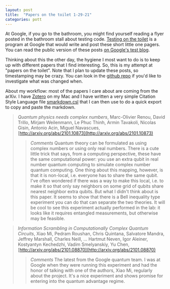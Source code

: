 ```yaml
---
layout: post
title:  "Papers on the toilet 1-29-21"
categories: pott
---
```


At Google, if you go to the bathroom, you might find yourself reading a flyer posted in the bathroom stall about testing code. [Testing on the toilet](https://testing.googleblog.com/2007/01/introducing-testing-on-toilet.html) is a program at Google that would write and post these short little one pagers.  You can read the public version of these posts [on Google's test blog](https://testing.googleblog.com/search/label/TotT).

Thinking about this the other day, the hygiene I most want to do is to keep up with different papers that I find interesting. So, this is my attempt at "papers on the toilet". Note that I plan to update these posts, so timestamping may be crazy. You can look in the [github repo](https://github.com/dabacon/dabacon.github.io) if you'd like to investigate what was changed when.

About my workflow: most of the papers I care about are coming from the arXiv. I have [Zotero](https://www.zotero.org/) on my Mac and I have written a very simple Citation Style Language file [smarkdown.csl](utils/smarkdown.csl) that I can then use to do a quick export to copy and paste the markdown.

> *Quantum physics needs complex numbers*, Marc-Olivier Renou, David Trillo, Mirjam Weilenmann, Le Phuc Thinh, Armin Tavakoli, Nicolas Gisin, Antonio Acin, Miguel Navascues, [http://arxiv.org/abs/2101.10873](http://arxiv.org/abs/2101.10873)
>> *Comments* Quantum theory can be formulated as using complex numbers or using only real numbers.  There is a cute little trick that says, from a computing perspective, these have the same computational power: you use an extra qubit in real number quantum computing to simulate complex number quantum computing. One thing about this mapping, however, is that it is non-local, i.e. everyone has to share the same qubit.  I've often wondered if there was a way to make this local, i.e. to make it so that only say neighbors on some grid of qubits share nearest neighbor extra qubits.  But what I didn't think about is this paper.  It seems to show that there is a Bell inequality type experiment you can do that can separate the two theories.  It will be cool to see this experiment actually performed in the lab: it looks like it requires entangled measurements, but otherwise may be feasible.

> *Information Scrambling in Computationally Complex Quantum Circuits*, Xiao Mi, Pedram Roushan, Chris Quintana, Salvatore Mandra, Jeffrey Marshall, Charles Neill, ... Hartmut Neven, Igor Aleiner, Kostyantyn Kechedzhi, Vadim Smelyanskiy, Yu Chen, [http://arxiv.org/abs/2101.08870](http://arxiv.org/abs/2101.08870)
>> *Comments* The latest from the Google quantum team. I was at Google when they were running this experiment and had the honor of talking with one of the authors, Xiao Mi, regularly about the project. It's a nice experiment and shows promise for entering into the quantum advantage regime.

